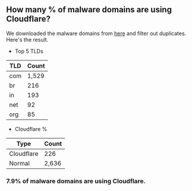 ## How many % of malware domains are using Cloudflare?


We downloaded the malware domains from [here](https://urlhaus.abuse.ch) and filter out duplicates.
Here's the result.


[//]: # (start replacement)


- Top 5 TLDs

| TLD | Count |
| --- | --- |
| com | 1,529 |
| br | 216 |
| in | 193 |
| net | 92 |
| org | 85 |


- Cloudflare %

| Type | Count |
| --- | --- |
| Cloudflare | 226 |
| Normal | 2,636 |


### 7.9% of malware domains are using Cloudflare.